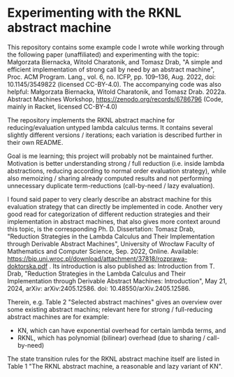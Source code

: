 <!--
SPDX-FileCopyrightText: 2022 Paper and original Racket Code: Małgorzata Biernacka, Witold Charatonik, and Tomasz Drab. 2022. A simple and efficient implementation of strong call by need by an abstract machine. Proc. ACM Program. Lang. 6, ICFP, Article 94 (August 2022), 28 pages. https://doi.org/10.1145/3549822
SPDX-License-Identifier: CC-BY-4.0

SPDX-FileCopyrightText: 2025 This specific implementation: Stefan Walter
SPDX-License-Identifier: MIT
-->

# Experimenting with the RKNL abstract machine

This repository contains some example code I wrote while working through the following paper (unaffiliated) and experimenting with the topic:
Małgorzata Biernacka, Witold Charatonik, and Tomasz Drab, "A simple and efficient implementation of strong call by need by an abstract machine", Proc. ACM Program. Lang., vol. 6, no. ICFP, pp. 109–136, Aug. 2022, doi: 10.1145/3549822 (licensed CC-BY-4.0).
The accompanying code was also helpful: Małgorzata Biernacka, Witold Charatonik, and Tomasz Drab. 2022a. Abstract Machines Workshop, https://zenodo.org/records/6786796 (Code, mainly in Racket, licensed CC-BY-4.0)

The repository implements the RKNL abstract machine for reducing/evaluation untyped lambda calculus terms.
It contains several slightly different versions / iterations; each variation is described further in their own README.

Goal is me learning; this project will probably not be maintained further.
Motivation is better understanding strong / full reduction (i.e. inside lambda abstractions, reducing according to normal order evaluation strategy),
while also memoizing / sharing already computed results and not performing unnecessary duplicate term-reductions (call-by-need / lazy evaluation).

I found said paper to very clearly describe an abstract machine for this evaluation strategy that can directly be implemented in code.
Another very good read for categorization of different reduction strategies and their implementation in abstract machines, that also gives more context around this topic, is the corresponding Ph. D. Dissertation:
Tomasz Drab, "Reduction Strategies in the Lambda Calculus and Their Implementation through Derivable Abstract Machines", University of Wrocław Faculty of Mathematics and Computer Science, Sep. 2022, Online. Available: https://bip.uni.wroc.pl/download/attachment/37818/rozprawa-doktorska.pdf .
Its introduction is also published as: Introduction from T. Drab, "Reduction Strategies in the Lambda Calculus and Their Implementation through Derivable Abstract Machines: Introduction", May 21, 2024, arXiv: arXiv:2405.12586. doi: 10.48550/arXiv.2405.12586.

Therein, e.g. Table 2 "Selected abstract machines" gives an overview over some existing abstract machins; relevant here for strong / full-reducing abstract machines are for example:
- KN, which can have exponential overhead for certain lambda terms, and
- RKNL, which has polynomial (bilinear) overhead (due to sharing / call-by-need)

The state transition rules for the RKNL abstract machine itself are listed in Table 1 "The RKNL abstract machine, a reasonable and lazy variant of KN".
